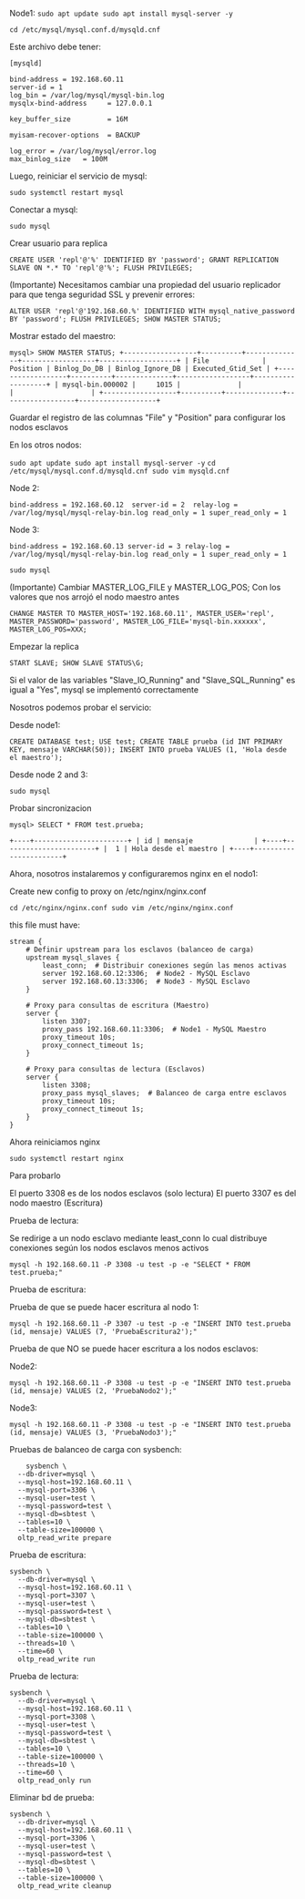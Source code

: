 Node1:
``
sudo apt update
sudo apt install mysql-server -y
``

``
cd /etc/mysql/mysql.conf.d/mysqld.cnf
``

Este archivo debe tener:

```
[mysqld]

bind-address = 192.168.60.11
server-id = 1
log_bin = /var/log/mysql/mysql-bin.log
mysqlx-bind-address     = 127.0.0.1

key_buffer_size         = 16M

myisam-recover-options  = BACKUP

log_error = /var/log/mysql/error.log
max_binlog_size   = 100M
```

Luego, reiniciar el servicio de mysql:

``
sudo systemctl restart mysql
``

Conectar a mysql:

``
sudo mysql
``

Crear usuario para replica

``
CREATE USER 'repl'@'%' IDENTIFIED BY 'password';
GRANT REPLICATION SLAVE ON *.* TO 'repl'@'%';
FLUSH PRIVILEGES;
``

(Importante) Necesitamos cambiar una propiedad del usuario replicador para que tenga seguridad SSL y prevenir errores:

``
ALTER USER 'repl'@'192.168.60.%' IDENTIFIED WITH mysql_native_password BY 'password';
FLUSH PRIVILEGES;
SHOW MASTER STATUS;
``

Mostrar estado del maestro:

``
mysql> SHOW MASTER STATUS;
+------------------+----------+--------------+------------------+-------------------+
| File             | Position | Binlog_Do_DB | Binlog_Ignore_DB | Executed_Gtid_Set |
+------------------+----------+--------------+------------------+-------------------+
| mysql-bin.000002 |     1015 |              |                  |                   |
+------------------+----------+--------------+------------------+-------------------+
``

Guardar el registro de las columnas "File" y "Position" para configurar los nodos esclavos

En los otros nodos:

``
sudo apt update
sudo apt install mysql-server -y
``
``
cd /etc/mysql/mysql.conf.d/mysqld.cnf
sudo vim mysqld.cnf
``

Node 2:

``
bind-address = 192.168.60.12 
server-id = 2 
relay-log = /var/log/mysql/mysql-relay-bin.log
read_only = 1
super_read_only = 1
``

Node 3:

``
bind-address = 192.168.60.13
server-id = 3
relay-log = /var/log/mysql/mysql-relay-bin.log
read_only = 1
super_read_only = 1
``

``
sudo mysql
``

(Importante) Cambiar MASTER_LOG_FILE y MASTER_LOG_POS; Con los valores que nos arrojó el nodo maestro antes

``
CHANGE MASTER TO
MASTER_HOST='192.168.60.11',
MASTER_USER='repl',
MASTER_PASSWORD='password',
MASTER_LOG_FILE='mysql-bin.xxxxxx',  
MASTER_LOG_POS=XXX;
``

Empezar la replica

``
START SLAVE;
SHOW SLAVE STATUS\G;
``

Si el valor de las variables "Slave_IO_Running" and "Slave_SQL_Running"  es igual a "Yes", mysql se implementó correctamente

Nosotros podemos probar el servicio:

Desde node1:

``
CREATE DATABASE test;
USE test;
CREATE TABLE prueba (id INT PRIMARY KEY, mensaje VARCHAR(50));
INSERT INTO prueba VALUES (1, 'Hola desde el maestro');
``

Desde node 2 and 3:

``
sudo mysql
``

Probar sincronizacion

``
mysql> SELECT * FROM test.prueba;
``

``
+----+-----------------------+
| id | mensaje               |
+----+-----------------------+
|  1 | Hola desde el maestro |
+----+-----------------------+
``

Ahora, nosotros instalaremos y configuraremos nginx en el nodo1:


Create new config to proxy on /etc/nginx/nginx.conf

``
cd /etc/nginx/nginx.conf
sudo vim /etc/nginx/nginx.conf
``

this file must have:

```
stream {
    # Definir upstream para los esclavos (balanceo de carga)
    upstream mysql_slaves {
        least_conn;  # Distribuir conexiones según las menos activas
        server 192.168.60.12:3306;  # Node2 - MySQL Esclavo
        server 192.168.60.13:3306;  # Node3 - MySQL Esclavo
    }

    # Proxy para consultas de escritura (Maestro)
    server {
        listen 3307;
        proxy_pass 192.168.60.11:3306;  # Node1 - MySQL Maestro
        proxy_timeout 10s;
        proxy_connect_timeout 1s;
    }

    # Proxy para consultas de lectura (Esclavos)
    server {
        listen 3308;
        proxy_pass mysql_slaves;  # Balanceo de carga entre esclavos
        proxy_timeout 10s;
        proxy_connect_timeout 1s;
    }
}
```

Ahora reiniciamos nginx

``
sudo systemctl restart nginx
``

Para probarlo

El puerto 3308 es de los nodos esclavos (solo lectura)
El puerto 3307 es del nodo maestro (Escritura)

Prueba de lectura:

Se redirige a un nodo esclavo mediante least_conn lo cual distribuye conexiones según los nodos esclavos menos activos

``
mysql -h 192.168.60.11 -P 3308 -u test -p -e "SELECT * FROM test.prueba;"
``

Prueba de escritura:

Prueba de que se puede hacer escritura al nodo 1:

```
mysql -h 192.168.60.11 -P 3307 -u test -p -e "INSERT INTO test.prueba (id, mensaje) VALUES (7, 'PruebaEscritura2');"
```

Prueba de que NO se puede hacer escritura a los nodos esclavos:

Node2:

```
mysql -h 192.168.60.11 -P 3308 -u test -p -e "INSERT INTO test.prueba (id, mensaje) VALUES (2, 'PruebaNodo2');"
```

Node3:

```
mysql -h 192.168.60.11 -P 3308 -u test -p -e "INSERT INTO test.prueba (id, mensaje) VALUES (3, 'PruebaNodo3');"
```

Pruebas de balanceo de carga con sysbench:

``````
    sysbench \
  --db-driver=mysql \
  --mysql-host=192.168.60.11 \
  --mysql-port=3306 \
  --mysql-user=test \
  --mysql-password=test \
  --mysql-db=sbtest \
  --tables=10 \
  --table-size=100000 \
  oltp_read_write prepare
``````

Prueba de escritura:

``````
sysbench \
  --db-driver=mysql \
  --mysql-host=192.168.60.11 \
  --mysql-port=3307 \
  --mysql-user=test \
  --mysql-password=test \
  --mysql-db=sbtest \
  --tables=10 \
  --table-size=100000 \
  --threads=10 \
  --time=60 \
  oltp_read_write run
``````

Prueba de lectura:

``````
sysbench \
  --db-driver=mysql \
  --mysql-host=192.168.60.11 \
  --mysql-port=3308 \
  --mysql-user=test \
  --mysql-password=test \
  --mysql-db=sbtest \
  --tables=10 \
  --table-size=100000 \
  --threads=10 \
  --time=60 \
  oltp_read_only run
``````

Eliminar bd de prueba:

``````
sysbench \
  --db-driver=mysql \
  --mysql-host=192.168.60.11 \
  --mysql-port=3306 \
  --mysql-user=test \
  --mysql-password=test \
  --mysql-db=sbtest \
  --tables=10 \
  --table-size=100000 \
  oltp_read_write cleanup
``````

